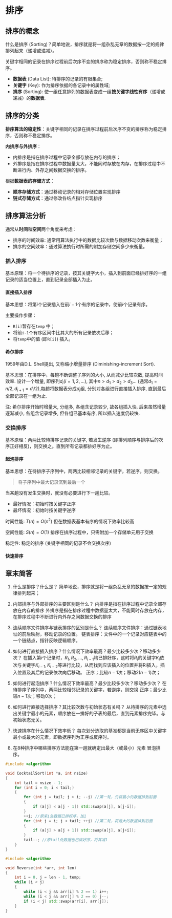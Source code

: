 # 排序

## 排序的概念

什么是排序 (Sorting)？简单地说，排序就是将一组杂乱无章的数据按一定的规律排列起来（递增或递减）。

关键字相同的记录在排序过程前后次序不变的排序称为稳定排序，否则称不稳定排序。



- **数据表** (Data List): 待排序的记录的有限集合;
- **关键字** (Key): 作为排序依据的各记录中的属性域;
- **排序** (Sorting): 使一组任意排列的数据表变成一组**按关键字线性有序**（递增或递减）的**数据表**.

## 排序的分类

**排序算法的稳定性**：关键字相同的记录在排序过程前后次序不变的排序称为稳定排序，否则称不稳定排序。

**内排序与外排序**：

- 内排序是指在排序过程中记录全部存放在内存的排序；
- 外排序是指在排序过程中数据量太大，不能同时存放在内存，在排序过程中不断进行内、外存之间数据交换的排序。

根据**数据表的存储方式**：

- **顺序存储方式**：通过移动记录的相对存储位置实现排序
- **链式存储方式**：通过修改各结点指针实现排序

## 排序算法分析

通常从**时间**和**空间**两个角度来考虑：

- 排序的时间效率:   通常用算法执行中的数据比较次数与数据移动次数来衡量；
- 排序的空间效率：通过算法执行时所需的附加存储空间多少来衡量。

### 插入排序

基本原理：将一个待排序的记录，按其关键字大小，插入到前面已经排好序的一组记录的适当位置上，直到记录全部插入为止。

#### 直接插入排序

基本思想：将第$i$个记录插入在前$i-1$个有序的记录中，使前$i$个记录有序。

主要操作步骤：

- `R[i]`暂存在`temp` 中；
- 将前`i-1`个有序区间中比其大的所有记录依次后移；
- 将`temp`中的值 (即`R[i]`) 插入。

#### 希尔排序

1959年由D.L. Shell提出, 又称缩小增量排序 (Diminishing-increment Sort).

基本思想：在排序中，每趟不断调整子序列的大小, 从而减少比较次数, 提高时间效率. 设计一个增量, 即序列$d_i(i=1,2,...)$, 其中$n>d_1>d_2>d_3...$ (通常$d_1=n/2,d_{i+1}=d_i/2$),每趟将数据表分成$d_i$组, 分别对各组进行直接插入排序, 直到最后全部记录在一组为止.



注: 希尔排序开始时增量大, 分组多, 各组含记录较少, 故各组插入快. 后来虽然增量逐渐减小, 各组含记录增多, 但各组已基本有序, 所以插入速度仍较快.

### 交换排序

基本原理：两两比较待排序记录的关键字, 若发生逆序 (即排列顺序与排序后的次序正好相反)，则交换之。直到所有记录都排好序为止。

#### 起泡排序

基本思想：在待排序子序列中，两两比较相邻记录的关键字，若逆序，则交换。

> 将子序列中最大记录沉到最后一个

当某趟没有发生交换时，就没有必要进行下一趟比较。

- 最好情况：初始时按关键字正序
- 最坏情况：初始时按关键字逆序

时间性能: $T(n)=O(n^2)$ 但在数据表基本有序的情况下效率比较高

空间性能: $S(n)=O(1)$ 排序在排序过程中，只需附加一个存储单元用于交换

稳定性: 稳定的排序 (关键字相同的记录不会交换次序)





#### 快速排序





## 章末简答

1. 什么是排序？什么是？
    简单地说，排序就是将一组杂乱无章的数据按一定的规律排列起来；
    
2. 内部排序与外部排序的主要区别是什么？
    内排序是指在排序过程中记录全部存放在内存的排序
    外排序是指在排序过程中数据量太大，不能同时存放在内存，在排序过程中不断进行内外存之间数据交换的排序
3. 连续顺序文件排序与链表排序的区别是什么？
    连续顺序文件排序：通过链表地址的前后映射，移动记录的位置。
    链表排序：文件中的一个记录对应链表中的一个链结点，指针反映逻辑顺序。
4. 如何进行直接插入排序？什么情况下效率最高？最少比较多少次？移动多少次？
    在插入第$i$个记录时，$R_1, R_2, ..., R_{i-1}$均已排好序，这时将$R_i$的关键字$K_i$依次与关键字$K_{i-1}, K_{i-2}$等进行比较，从而找到应该插入的位置并将Ri插入，插入位置及其后的记录依次向后移动。
    正序；比较$n-1$次；移动$2(n-1)$次；
5. 如何进行起泡排序？什么情况下效率最高？最少比较多少次？移动多少次？
    在待排序子序列中，两两比较相邻记录的关键字，若逆序，则交换
    正序；最少比较$n-1$次；移动0次；
6. 如何进行直接选择排序？其比较次数与初始状态有关吗？
    从待排序的元素中选出关键字最小的元素，顺序放在一排好的子表的最后，直到元素排序完毕。与初始状态无关。
7. 快速排序在什么情况下效率低？
    每次划分选取的基准都是当前无序区中关键字最小或最大的元素，即数据序列为正序或反序时。
8. 在8种排序中哪些排序方法能在第一趟就确定出最大（或最小）元素
    冒泡排序。



```cpp
#include <algorithm>

void CocktailSort(int *a, int nsize)
{
    int tail = nsize - 1;
    for (int i = 0; i < tail;)
    {
        for (int j = tail; j > i; --j) //第一轮，先将最小的数据排到前面
        {
            if (a[j] < a[j - 1]) std::swap(a[j], a[j-i]);
        }
        ++i; //原来i处数据已排好序，加1
        for (int j = i; j < tail; ++j) //第二轮，将最大的数据排到后面
        {
            if (a[j] > a[j + 1]) std::swap(a[j], a[j+i]);
        }
        tail--; //原tail处数据也已排好序，将其减1
    }
}
```



```cpp
#include <algorithm>

void Reverse(int *arr, int len)
{
    int i = 0, j = len - 1, temp;
    while (i < j)
    {
        while (i < j && arr[i] % 2 == 1) i++;
        while (i < j && arr[j] % 2 == 0) j--;
        if (i < j) std::swap(arr[i], arr[j]);
    }
}
```

